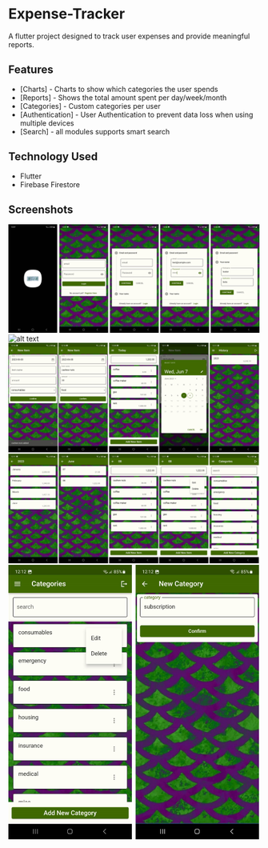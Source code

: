 # Expense-Tracker

A flutter project designed to track user expenses and provide meaningful reports.

## Features
 - [Charts] - Charts to show which categories the user spends
 - [Reports] - Shows the total amount spent per day/week/month
 - [Categories] - Custom categories per user
 - [Authentication] - User Authentication to prevent data loss when using multiple devices
 - [Search] - all modules supports smart search

## Technology Used
- Flutter
- Firebase Firestore

## Screenshots
![alt text](https://github.com/mebestaca/expense-tracker/blob/master/screenshots/screenshot_group_1.png?raw=true)
![alt text](https://github.com/mebestaca/expense-tracker/blob/master/screenshots/screenshot_group_2.png?raw=true)
![alt text](https://github.com/mebestaca/expense-tracker/blob/master/screenshots/screenshot_group_3.png?raw=true)
![alt text](https://github.com/mebestaca/expense-tracker/blob/master/screenshots/screenshot_group_4.png?raw=true)
![alt text](https://github.com/mebestaca/expense-tracker/blob/master/screenshots/screenshot_group_5.png?raw=true)


